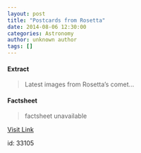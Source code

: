 ```yaml
---
layout: post
title: "Postcards from Rosetta"
date: 2014-08-06 12:30:00
categories: Astronomy
author: unknown author
tags: []
---
```



#### Extract
>Latest images from Rosetta’s comet...

#### Factsheet
>factsheet unavailable

[Visit Link](http://www.esa.int/Our_Activities/Space_Science/Rosetta/Highlights/Postcards_from_Rosetta)

id:   33105
